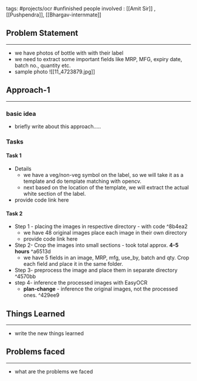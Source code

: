 tags: #projects/ocr #unfinished 
people involved : [[Amit Sir]] , [[Pushpendra]], [[Bhargav-internmate]]

## Problem Statement
---
- we have photos of bottle with with their label
- we need to extract some important fields like MRP, MFG, expiry date, batch no., quantity etc.
- sample photo ![[11_4723879.jpg]] 

## Approach-1
---
### basic idea
- briefly write about this approach.....
### Tasks

#### Task 1
- Details
	- we have a veg/non-veg symbol on the label, so we will take it as a template and do template matching with opencv.
	- next based on the location of the template, we will extract the actual white section of the label.
- provide code link here

#### Task 2
- Step 1 - placing the images in respective directory - with code ^8b4ea2
	- we have 48 original images place each image in their own directory
	- provide code link here
- Step 2- Crop the images into small sections - took total approx. **4-5 hours** ^a6513d
	- we have 5 fields in an image, MRP, mfg, use_by, batch and qty. Crop each field and place it in the same folder.
- Step 3- preprocess the image and place them in separate directory ^4570bb
- step 4- inference the processed images with EasyOCR
	- **plan-change** - inference the original images, not the processed ones. ^429ee9

## Things Learned
--- 
- write the new things learned

## Problems faced
--- 
- what are the problems we faced
